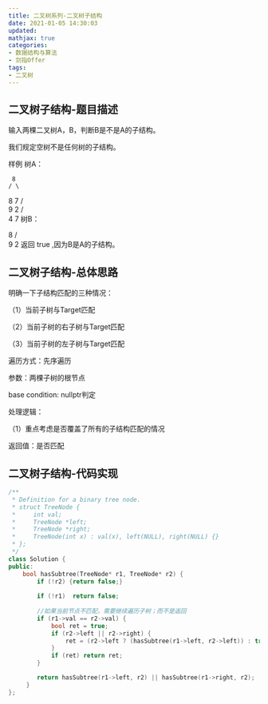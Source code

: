 ```yaml
---
title: 二叉树系列-二叉树子结构
date: 2021-01-05 14:30:03
updated:
mathjax: true
categories:
- 数据结构与算法
- 剑指Offer
tags: 
- 二叉树
---
```


## 二叉树子结构-题目描述

输入两棵二叉树A，B，判断B是不是A的子结构。

我们规定空树不是任何树的子结构。

样例
树A：

     8
    / \
   8   7
  / \
 9   2
    / \
   4   7
树B：

   8
  / \
 9   2
返回 true ,因为B是A的子结构。

<!-- more -->

## 二叉树子结构-总体思路

明确一下子结构匹配的三种情况：

（1）当前子树与Target匹配

（2）当前子树的右子树与Target匹配

（3）当前子树的左子树与Target匹配


遍历方式：先序遍历

参数：两棵子树的根节点

base condition: nullptr判定

处理逻辑：

（1）重点考虑是否覆盖了所有的子结构匹配的情况

返回值：是否匹配

## 二叉树子结构-代码实现

```cpp
/**
 * Definition for a binary tree node.
 * struct TreeNode {
 *     int val;
 *     TreeNode *left;
 *     TreeNode *right;
 *     TreeNode(int x) : val(x), left(NULL), right(NULL) {}
 * };
 */
class Solution {
public:
    bool hasSubtree(TreeNode* r1, TreeNode* r2) {
        if (!r2) {return false;}
        
        if (!r1)  return false;
        
        //如果当前节点不匹配，需要继续遍历子树；而不是返回
        if (r1->val == r2->val) {
            bool ret = true;
            if (r2->left || r2->right) {
                ret = (r2->left ? (hasSubtree(r1->left, r2->left)) : true) && (r2->right ? hasSubtree(r1->right, r2->right) : true);
            }
            if (ret) return ret;
        }

        return hasSubtree(r1->left, r2) || hasSubtree(r1->right, r2);
     }
};

```
